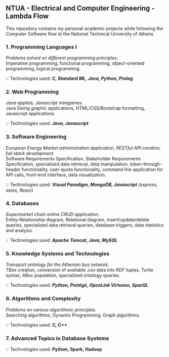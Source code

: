 ## NTUA - Electrical and Computer Engineering - Lambda Flow

This repository contains my personal academic projects while following the Computer Software flow at the National Technical University of Athens.

### 1. Programming Languages I

_Problems solved on different programming principles._  
Imperative programming, functional programming, object-oriented programming, logical programming.

:bulb: Technologies used: **_C, Standard ML, Java, Python, Prolog_**

### 2. Web Programming

_Java applets, Javascript minigames._  
Java Swing graphic applications, HTML/CSS/Bootstrap formatting, Javascript applications.

:bulb: Technologies used: **_Java, Javascript_**

### 3. Software Engineering

_European Energy Market administration application, RESTful API creation, full stack development._  
Software Requirements Specification, Stakeholder Requirements Specification, specialized data retrieval, data manipulation, token-through-header functionality, user-quota functionality, command line application for API calls, front-end interface, data visualization.

:bulb: Technologies used: **_Visual Paradigm, MongoDB, Javascript_** _(express, axios, React)_

### 4. Databases

_Supermarket chain online CRUD application._  
Entity-Relationship diagram, Relational diagram, insert/update/delete queries, specialized data retrieval queries, database triggers, data statistics and analysis.

:bulb: Technologies used: **_Apache Tomcat, Java, MySQL_**

### 5. Knowledge Systems and Technologies

_Transport ontology for the Athenian bus network._  
TBox creation, conversion of available .csv data into RDF tuples, Turtle syntax, ABox population, specialized ontology queries.

:bulb: Technologies used: **_Python, Protégé, OpenLink Virtuoso, SparQL_**

### 6. Algorithms and Complexity

_Problems on various algorithmic principles._   
Searching algorithms, Dynamic Programming, Graph algorithms. 

:bulb: Technologies used: **_C, C++_**

### 7. Advanced Topics in Database Systems

:bulb: Technologies used: **Python, Spark, Hadoop**